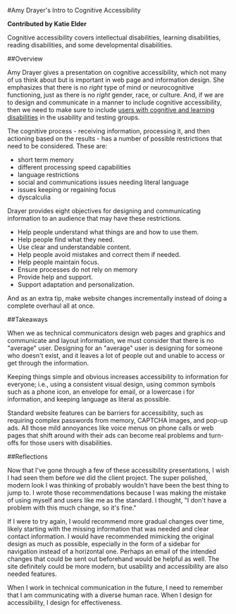 #Amy Drayer's Intro to Cognitive Accessibility

**Contributed by Katie Elder**

Cognitive accessibility covers intellectual disabilities, learning disabilities, reading disabilities, and some developmental disabilities.

##Overview

Amy Drayer gives a presentation on cognitive accessibility, which not many of us think about but is important in web page and information design. She emphasizes that there is no _right_ type of mind or neurocognitive functioning, just as there is no _right_ gender, race, or culture. And, if we are to design and communicate in a manner to include cognitive accessibility, then we need to make sure to include [users with cognitive and learning disabilities](https://jkg3.com/Journal/cognitive-accessibility-101-part-1-what-is-cognitive-accessibility) in the usability and testing groups. 

The cognitive process - receiving information, processing it, and then actioning based on the results - has a number of possible restrictions that need to be considered. These are:

* short term memory
* different processing speed capabilities
* language restrictions
* social and communications issues needing literal language
* issues keeping or regaining focus
* dyscalculia

Drayer provides eight objectives for designing and communicating information to an audience that may have these restrictions.

* Help people understand what things are and how to use them.
* Help people find what they need.
* Use clear and understandable content.
* Help people avoid mistakes and correct them if needed.
* Help people maintain focus.
* Ensure processes do not rely on memory
* Provide help and support.
* Support adaptation and personalization.

And as an extra tip, make website changes incrementally instead of doing a complete overhaul all at once. 

##Takeaways

When we as technical communicators design web pages and graphics and communicate and layout information, we must consider that there is no "average" user. Designing for an "average" user is designing for someone who doesn't exist, and it leaves a lot of people out and unable to access or get through the information. 

Keeping things simple and obvious increases accessibility to information for everyone; i.e., using a consistent visual design, using common symbols such as a phone icon, an envelope for email, or a lowercase i for information, and keeping language as literal as possible. 

Standard website features can be barriers for accessibility, such as requiring complex passwords from memory, CAPTCHA images, and pop-up ads. All those mild annoyances like voice menus on phone calls or web pages that shift around with their ads can become real problems and turn-offs for those users with disabilities. 

##Reflections

Now that I've gone through a few of these accessibility presentations, I wish I had seen them before we did the client project. The super polished, modern look I was thinking of probably wouldn't have been the best thing to jump to. I wrote those recommendations because I was making the mistake of using myself and users like me as the standard. I thought, "I don't have a problem with this much change, so it's fine."

If I were to try again, I would recommend more gradual changes over time, likely starting with the missing information that was needed and clear contact information. I would have recommended mimicking the original design as much as possible, especially in the form of a sidebar for navigation instead of a horizontal one.  Perhaps an email of the intended changes that could be sent out beforehand would be helpful as well. The site definitely could be more modern, but usability and accessibility are also needed features.

When I work in technical communication in the future, I need to remember that I am communicating with a diverse human race. When I design for accessibility, I design for effectiveness.